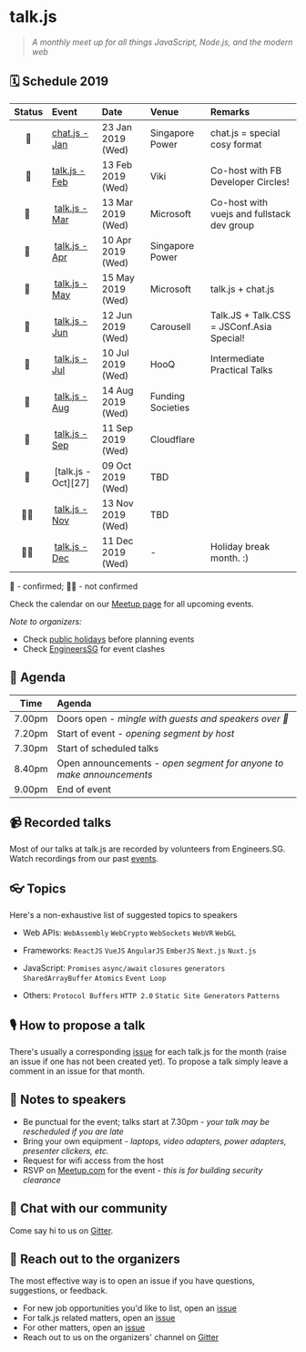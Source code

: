 # talk.js

> _A monthly meet up for all things JavaScript, Node.js, and the modern web_

## 🗓 Schedule 2019

 Status | Event   | Date                         | Venue  | Remarks |
:------:|:--------|:-----------------------------|:-------|:--------|
 🤘 | [chat.js - Jan][18] | 23 Jan 2019 (Wed)  | Singapore Power | chat.js = special cosy format
 🤘 | [talk.js - Feb][17] | 13 Feb 2019 (Wed)  | Viki | Co-host with FB Developer Circles!
 🤘 | [talk.js - Mar][19] | 13 Mar 2019 (Wed)  | Microsoft | Co-host with vuejs and fullstack dev group
 🤘 | [talk.js - Apr][21] | 10 Apr 2019 (Wed)  | Singapore Power | 
 🤘 | [talk.js - May][22] | 15 May 2019 (Wed)  | Microsoft | talk.js + chat.js
 🤘 | [talk.js - Jun][23] | 12 Jun 2019 (Wed)  | Carousell | Talk.JS + Talk.CSS = JSConf.Asia Special!
 🤘 | [talk.js - Jul][24] | 10 Jul 2019 (Wed)  | HooQ | Intermediate Practical Talks
 🤘 | [talk.js - Aug][25] | 14 Aug 2019 (Wed)  | Funding Societies | 
 🤘 | [talk.js - Sep][26] | 11 Sep 2019 (Wed)  | Cloudflare | 
 🤘 | [talk.js - Oct][27] | 09 Oct 2019 (Wed)  | TBD | 
 🤷‍♀️ | [talk.js - Nov][#] | 13 Nov 2019 (Wed)  | TBD | 
 🤷‍♀️ | [talk.js - Dec][#] | 11 Dec 2019 (Wed)  | - |  Holiday break month. :)


🤘 - confirmed; 🤷‍♀️ - not confirmed

[#]: https://github.com/SingaporeJS/talk.js/issues/ "talk.js"
[18]: https://github.com/SingaporeJS/talk.js/issues/18 "chat.js - January 2019"
[17]: https://github.com/SingaporeJS/talk.js/issues/17 "talk.js - February 2019"
[19]: https://github.com/SingaporeJS/talk.js/issues/19 "talk.js - March 2019"
[21]: https://github.com/SingaporeJS/talk.js/issues/21 "talk.js - April 2019"
[22]: https://github.com/SingaporeJS/talk.js/issues/22 "talk.js - May 2019"
[23]: https://github.com/SingaporeJS/talk.js/issues/23 "talk.js - June 2019"
[24]: https://github.com/SingaporeJS/talk.js/issues/24 "talk.js - July 2019"
[25]: https://github.com/SingaporeJS/talk.js/issues/25 "talk.js - August 2019"
[26]: https://github.com/SingaporeJS/talk.js/issues/26 "talk.js - September 2019"



Check the calendar on our [Meetup page](https://www.meetup.com/Singapore-JS/events/) for all upcoming events.

_Note to organizers:_
- Check [public holidays](http://www.mom.gov.sg/employment-practices/public-holidays) before planning events
- Check [EngineersSG](https://engineers.sg/events/) for event clashes

## 📅 Agenda

Time   | Agenda
------ | :-----
7.00pm | Doors open - _mingle with guests and speakers over 🍕_
7.20pm | Start of event - _opening segment by host_
7.30pm | Start of scheduled talks
8.40pm | Open announcements - _open segment for anyone to make announcements_
9.00pm | End of event

## 📹 Recorded talks

Most of our talks at talk.js are recorded by volunteers from Engineers.SG. Watch recordings from our past [events](https://engineers.sg/organization/singaporejs).

## 👓 Topics

Here's a non-exhaustive list of suggested topics to speakers

- Web APIs: `WebAssembly` `WebCrypto` `WebSockets` `WebVR` `WebGL`

- Frameworks: `ReactJS` `VueJS` `AngularJS` `EmberJS` `Next.js` `Nuxt.js`

- JavaScript: `Promises` `async/await` `closures` `generators` `SharedArrayBuffer` `Atomics` `Event Loop`

- Others: `Protocol Buffers` `HTTP 2.0` `Static Site Generators` `Patterns`

## 🎙 How to propose a talk

There's usually a corresponding [issue](https://github.com/SingaporeJS/talk.js/issues) for each talk.js for the month (raise an issue if one has not been created yet). To propose a talk simply leave a comment in an issue for that month.

## 📝 Notes to speakers

- Be punctual for the event; talks start at 7.30pm - _your talk may be rescheduled if you are late_
- Bring your own equipment - _laptops, video adapters, power adapters, presenter clickers, etc._
- Request for wifi access from the host
- RSVP on [Meetup.com](https://www.meetup.com/Singapore-JS) for the event - _this is for building security clearance_

## 👋 Chat with our community

Come say hi to us on [Gitter](https://gitter.im/SingaporeJS/home).

## 💬 Reach out to the organizers

The most effective way is to open an issue if you have questions, suggestions, or feedback.

- For new job opportunities you'd like to list, open an [issue](https://github.com/SingaporeJS/jobs/issues/new)
- For talk.js related matters, open an [issue](https://github.com/SingaporeJS/talk.js/issues/new)
- For other matters, open an [issue](https://github.com/SingaporeJS/organizers/issues/new)
- Reach out to us on the organizers' channel on [Gitter](https://gitter.im/SingaporeJS/organizers)
